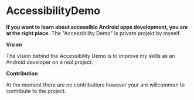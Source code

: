 # AccessibilityDemo
**If you want to learn about accessible Android apps development, you are at the right place.**
The "Accessibility Demo" is private projekt by myself.

**Vision**

The vision behind the Accessibility Demo is to improve my skills as an Android developer on a real project.

**Contribution**

At the moment there are no contributiors however your are willcommen to contribute to the project.
 
